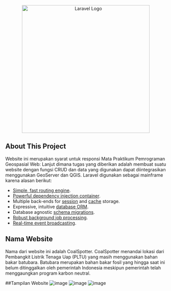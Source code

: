 <p align="center"><a href="https://laravel.com" target="_blank"><img src="https://raw.githubusercontent.com/laravel/art/master/logo-lockup/5%20SVG/2%20CMYK/1%20Full%20Color/laravel-logolockup-cmyk-red.svg" width="400" alt="Laravel Logo"></a></p>

## About This Project

Website ini merupakan syarat untuk responsi Mata Praktikum Pemrograman Geospasial Web: Lanjut dimana tugas yang diberikan adalah membuat suatu website dengan fungsi CRUD dan data yang digunakan dapat diintegrasikan menggunakan GeoServer dan QGIS. Laravel digunakan sebagai mainframe karena alasan berikut:

- [Simple, fast routing engine](https://laravel.com/docs/routing).
- [Powerful dependency injection container](https://laravel.com/docs/container).
- Multiple back-ends for [session](https://laravel.com/docs/session) and [cache](https://laravel.com/docs/cache) storage.
- Expressive, intuitive [database ORM](https://laravel.com/docs/eloquent).
- Database agnostic [schema migrations](https://laravel.com/docs/migrations).
- [Robust background job processing](https://laravel.com/docs/queues).
- [Real-time event broadcasting](https://laravel.com/docs/broadcasting).

## Nama Website

Nama dari website ini adalah CoalSpotter. CoalSpotter menandai lokasi dari Pembangkit Listrik Tenaga Uap (PLTU) yang masih menggunakan bahan bakar batubara. Batubara merupakan bahan bakar fosil yang hingga saat ini belum ditinggalkan oleh pemerintah Indonesia meskipun pemerintah telah menggaungkan program karbon neutral.  

##Tampilan Website
![image](https://github.com/JuicyVoldemort/PGWL/assets/171228648/8d9c1ee5-d7bd-47d6-8818-01c52eb185ee)
![image](https://github.com/JuicyVoldemort/PGWL/assets/171228648/58e71e64-5827-4c59-b771-7de06ff6226e)
![image](https://github.com/JuicyVoldemort/PGWL/assets/171228648/e51c6db8-316c-4660-8cb5-a2f63463b780)

